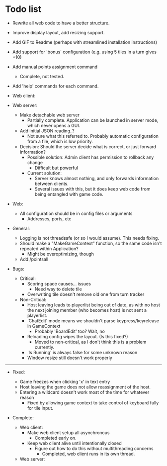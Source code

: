# Todo list

- Rewrite all web code to have a better structure.
- Improve display layout, add resizing support.
- Add GIF to Readme (perhaps with streamlined installation instructions)
- Add support for 'bonus' configuration (e.g. using 5 tiles in a turn gives +10)
- Add manual points assignment command
    - Complete, not tested.
- Add 'help' commands for each command.

- Web client:
- Web server:
    - Make detachable web server
        - Partially complete. Application can be launched in server mode, which never opens a GUI.
    - Add initial JSON reading..?
        - Not sure what this referred to. Probably automatic configuration from a file, which is low priority.
    - Decision: Should the server decide what is correct, or just forward information?
        - Possible solution: Admin client has permission to rollback any change
            - Difficult but powerful
        - Current solution:
            - Server knows almost nothing, and only forwards information between clients.
            - Several issues with this, but it does keep web code from being entangled with game code.
- Web:
    - All configuration should be in config files or arguments
        - Addresses, ports, etc

- General:
    - Logging is not threadsafe (or so I would assume). This needs fixing.
    - Should make a "MakeGameContext" function, so the same code isn't repeated within Application?
        - Might be overoptimizing, though
    - Add /pointsall

- Bugs:
    - Critical:
        - Scoring space causes... issues
            - Need way to delete tile
        - Overwriting tile doesn't remove old one from turn tracker
    - Non-Critical:
        - Host leaving leads to playerlist being out of date, as with no host the next
            joining member (who becomes host) is not sent a playerlist.
        - 'ChatEdit' mode means we shouldn't parse keypress/keyrelease in GameContext
            - Probably 'BoardEdit' too? Wait, no
        - Reloading config wipes the layout. (Is this fixed?)
            - Moved to non-critical, as I don't think this is a problem currently.
        - 'Is Running' is always false for some unknown reason
        - Window resize still doesn't work properly

---

- Fixed:
    - Game freezes when clicking 'x' in text entry
    - Host leaving the game does not allow reassignment of the host.
    - Entering a wildcard doesn't work most of the time for whatever reason
        - Fixed by allowing game context to take control of keyboard fully for tile input.

- Complete:
    - Web client:
        - Make web client setup all asynchronous
            - Completed early on.
        - Keep web client alive until intentionally closed
            - Figure out how to do this without multithreading concerns
                - Completed, web client runs in its own thread.
    - Web server:

